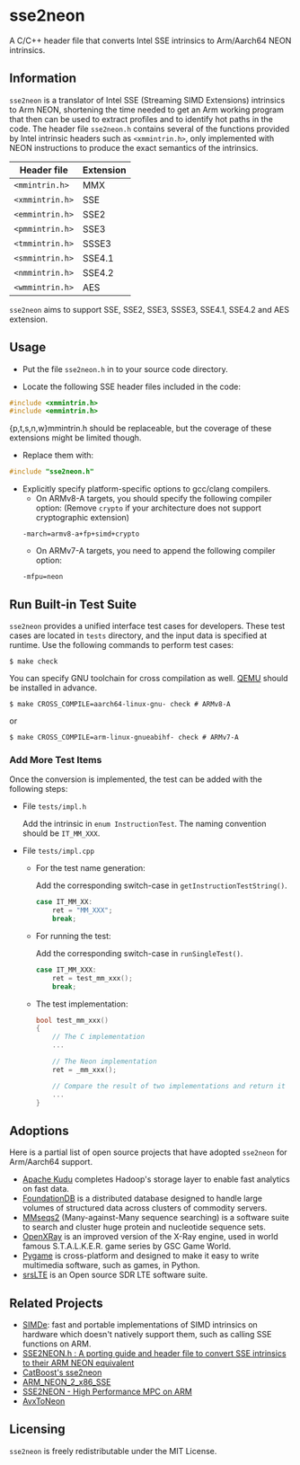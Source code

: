 # sse2neon

A C/C++ header file that converts Intel SSE intrinsics to Arm/Aarch64 NEON intrinsics.

## Information

`sse2neon` is a translator of Intel SSE (Streaming SIMD Extensions) intrinsics
to Arm NEON, shortening the time needed to get an Arm working program that then
can be used to extract profiles and to identify hot paths in the code.
The header file `sse2neon.h` contains several of the functions provided by Intel
intrinsic headers such as `<xmmintrin.h>`, only implemented with NEON instructions
to produce the exact semantics of the intrinsics.

Header file | Extension |
---|---|
`<mmintrin.h>` | MMX |
`<xmmintrin.h>` | SSE |
`<emmintrin.h>` | SSE2 |
`<pmmintrin.h>` | SSE3 |
`<tmmintrin.h>` | SSSE3 |
`<smmintrin.h>` | SSE4.1 |
`<nmmintrin.h>` | SSE4.2 |
`<wmmintrin.h>` | AES  |

`sse2neon` aims to support SSE, SSE2, SSE3, SSSE3, SSE4.1, SSE4.2 and AES extension.

## Usage

- Put the file `sse2neon.h` in to your source code directory.

- Locate the following SSE header files included in the code: 
```C
#include <xmmintrin.h>
#include <emmintrin.h>
```
  {p,t,s,n,w}mmintrin.h should be replaceable, but the coverage of these extensions might be limited though.

- Replace them with:
```C
#include "sse2neon.h"
```

- Explicitly specify platform-specific options to gcc/clang compilers.
  * On ARMv8-A targets, you should specify the following compiler option: (Remove `crypto` if your architecture does not support cryptographic extension)
  ```shell
  -march=armv8-a+fp+simd+crypto
  ```
  * On ARMv7-A targets, you need to append the following compiler option:
  ```shell
  -mfpu=neon
  ```

## Run Built-in Test Suite

`sse2neon` provides a unified interface test cases for developers. These test
cases are located in `tests` directory, and the input data is specified at
runtime. Use the following commands to perform test cases:
```shell
$ make check
```

You can specify GNU toolchain for cross compilation as well.
[QEMU](https://www.qemu.org/) should be installed in advance.
```shell
$ make CROSS_COMPILE=aarch64-linux-gnu- check # ARMv8-A
```
or
```shell
$ make CROSS_COMPILE=arm-linux-gnueabihf- check # ARMv7-A
```

### Add More Test Items
Once the conversion is implemented, the test can be added with the following steps:

* File `tests/impl.h`

  Add the intrinsic in `enum InstructionTest`. The naming convention should be `IT_MM_XXX`.

* File `tests/impl.cpp`

  * For the test name generation:

    Add the corresponding switch-case in `getInstructionTestString()`.
    ```c
    case IT_MM_XX:
        ret = "MM_XXX";
        break;
    ```

  * For running the test:

    Add the corresponding switch-case in `runSingleTest()`.
    ```c
    case IT_MM_XXX:
        ret = test_mm_xxx();
        break;
    ```

  * The test implementation:

    ```c
    bool test_mm_xxx()
    {
        // The C implementation
        ...

        // The Neon implementation
        ret = _mm_xxx();

        // Compare the result of two implementations and return it
        ...
    }
    ```

## Adoptions
Here is a partial list of open source projects that have adopted `sse2neon` for Arm/Aarch64 support.
* [Apache Kudu](https://kudu.apache.org/) completes Hadoop's storage layer to enable fast analytics on fast data.
* [FoundationDB](https://www.foundationdb.org) is a distributed database designed to handle large volumes of structured data across clusters of commodity servers.
* [MMseqs2](https://github.com/soedinglab/MMseqs2) (Many-against-Many sequence searching) is a software suite to search and cluster huge protein and nucleotide sequence sets.
* [OpenXRay](https://github.com/OpenXRay/xray-16) is an improved version of the X-Ray engine, used in world famous S.T.A.L.K.E.R. game series by GSC Game World.
* [Pygame](https://www.pygame.org) is cross-platform and designed to make it easy to write multimedia software, such as games, in Python.
* [srsLTE](https://github.com/srsLTE/srsLTE) is an Open source SDR LTE software suite.

## Related Projects
* [SIMDe](https://github.com/nemequ/simde): fast and portable implementations of SIMD
  intrinsics on hardware which doesn't natively support them, such as calling SSE functions on ARM.
* [SSE2NEON.h : A porting guide and header file to convert SSE intrinsics to their ARM NEON equivalent](https://codesuppository.blogspot.com/2015/02/sse2neonh-porting-guide-and-header-file.html)
* [CatBoost's sse2neon](https://github.com/catboost/catboost/blob/master/library/cpp/sse/sse2neon.h)
* [ARM\_NEON\_2\_x86\_SSE](https://github.com/intel/ARM_NEON_2_x86_SSE)
* [SSE2NEON - High Performance MPC on ARM](https://github.com/rons1404/biu-cybercenter-proj-sse2neon)
* [AvxToNeon](https://github.com/kunpengcompute/AvxToNeon)

## Licensing

`sse2neon` is freely redistributable under the MIT License.
